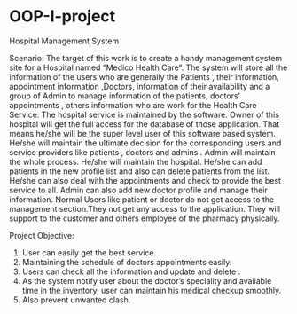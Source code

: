 # OOP-I-project
Hospital Management System
 
 Scenario:
 The target of this work is to create a handy management system
 site for a Hospital named “Medico Health Care”. The system
 will store all the information of the users who are generally the
 Patients , their information, appointment information ,Doctors,
 information of their availability and a group of Admin to
 manage information of the patients, doctors’ appointments ,
 others information who are work for the Health Care Service.
 The hospital service is maintained by the software.
 Owner of this hospital will get the full access for the database
 of those application. That means he/she will be the super level
 user of this software based system. He/she will maintain the
 ultimate decision for the corresponding users and service
 providers like patients , doctors and admins .
 Admin will maintain the whole process. He/she will maintain
 the hospital. He/she can add patients in the new profile list and
 also can delete patients from the list. He/she can also deal with
 the appointments and check to provide the best service to all.
 Admin can also add new doctor profile and manage their
 information.
Normal Users like patient or doctor do not get access to the
 management section.They not get any access to the
 application. They will support to the customer and others
 employee of the pharmacy physically.
 
 Project Objective:
 1. User can easily get the best service.
 2. Maintaining the schedule of doctors appointments easily.
 3. Users can check all the information and update and delete .
 4. As the system notify user about the doctor’s speciality and
 available time in the inventory, user can maintain his medical
 checkup smoothly.
 5. Also prevent unwanted clash.
